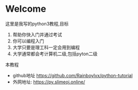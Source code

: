 # Welcome 

这里是我写的python3教程,目标 

1. 帮助你快入门并通过考试
2. 你可以编程入门
3. 大学只要是理工科一定会用到编程
4. 大学通常都会考计算机二级,包括pyton二级

本教程
- github地址 https://github.com/Rainboylvx/python-tutorial
- 外网地址: https://py.slimeoj.online/